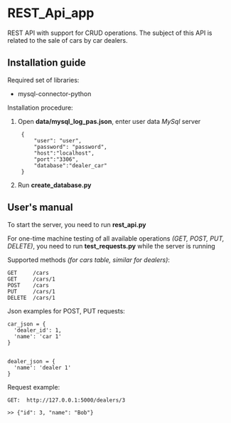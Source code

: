 # REST_Api_app

REST API with support for CRUD operations.
The subject of this API is related to the sale of cars by car dealers.

## Installation guide

Required set of libraries:
- mysql-connector-python

Installation procedure:
1. Open **data/mysql_log_pas.json**, enter user data *MySql* server

		{
			"user": "user",
			"password": "password",
			"host":"localhost",
			"port":"3306",
			"database":"dealer_car"
		}
	
2. Run **create_database.py**


## User's manual

To start the server, you need to run **rest_api.py**

For one-time machine testing of all available operations *(GET, POST, PUT, DELETE)*, you need to run **test_requests.py** while the server is running

Supported methods *(for cars table, similar for dealers)*:

	GET     /cars
	GET     /cars/1
	POST    /cars
	PUT     /cars/1
	DELETE  /cars/1

Json examples for POST, PUT requests:

    car_json = {
      'dealer_id': 1,
      'name': 'car 1'
    }


    dealer_json = {
      'name': 'dealer 1'
    }
	
Request example:

    GET:  http://127.0.0.1:5000/dealers/3
    
    >> {"id": 3, "name": "Bob"}
